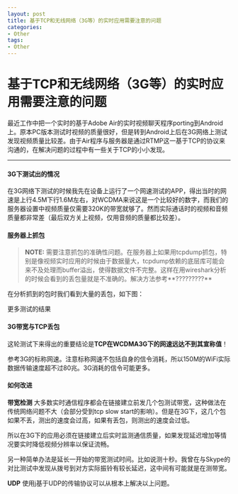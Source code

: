 ```yaml
---
layout: post
title: 基于TCP和无线网络（3G等）的实时应用需要注意的问题
categories:
- Other
tags:
- Other
---
```


基于TCP和无线网络（3G等）的实时应用需要注意的问题
=====================


最近工作中把一个实时的基于Adobe Air的实时视频聊天程序porting到Android上。原本PC版本测试时视频的质量很好，但是转到Android上后在3G网络上测试发现视频质量比较差。由于Air程序与服务器是通过RTMP这一基于TCP的协议来沟通的，在解决问题的过程中有一些关于TCP的小小发现。

----------


#### 3G下测试出的情况
在3G网络下测试的时候我先在设备上运行了一个网速测试的APP，得出当时的网速是上行4.5M下行1.6M左右，对WCDMA来说这是一个比较好的数字，而我们的服务器设置中视频质量仅需要320K的带宽就够了。然而实际通话时的视频和音频质量都非常差（最后双方关上视频，仅用音频的质量都比较差）。

#### 服务器上抓包
> **NOTE:**
> 需要注意抓包的准确性问题。在服务器上如果用tcpdump抓包，特别是像视频实时应用的时候由于数据量大，tcpdump依赖的底层库可能会来不及处理而buffer溢出，使得数据文件不完整。这样在用wireshark分析的时候会看到的丢包量就是不准确的。解决方法参考**?????????**

在分析抓到的包时我们看到大量的丢包，如下图：

更多测试的结果

#### 3G带宽与TCP丢包

这轮测试下来得出的重要结论是**TCP在WCDMA3G下的网速远达不到其宣称值**！

参考3G的标称网速。注意标称网速不包括自身的信令消耗，所以150M的WiFi实际数据传输速度超不过80兆。3G消耗的信令可能更多。

#### 如何改进

**带宽检测**
大多数实时通信程序都会在链接建立前发几个包测试带宽，这种做法在传统网络问题不大（会部分受到tcp slow start的影响）。但是在3G下，这几个包如果不丢，测出的速度会过高，如果有丢包，则测出的速度会过低。

所以在3G下的应用必须在链接建立后实时监测通信质量，如果发现延迟增加等情况要实时降低视频分辨率以保证流畅。

另一种简单办法是延长一开始的带宽测试时间。比如说测十秒。我曾在与Skype的对比测试中发现从拨号到对方实际振铃有较长延迟，这中间有可能就是在测带宽。


**UDP**
使用j基于UDP的传输协议可以从根本上解决以上问题。

